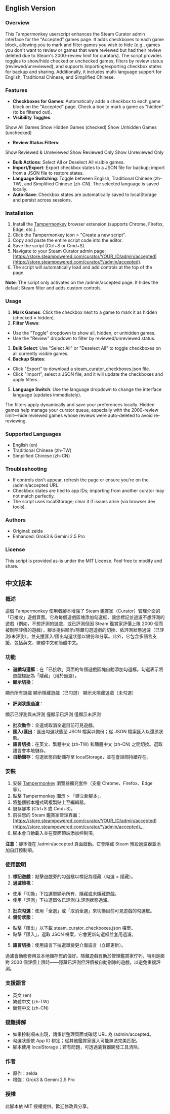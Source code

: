 ## English Version


### Overview


This Tampermonkey userscript enhances the Steam Curator admin interface for the "Accepted" games page. It adds checkboxes to each game block, allowing you to mark and filter games you wish to hide (e.g., games you don't want to review or games that were reviewed but had their review deleted due to Steam's 2000-review limit for curators). The script provides toggles to show/hide checked or unchecked games, filters by review status (reviewed/unreviewed), and supports importing/exporting checkbox states for backup and sharing. Additionally, it includes multi-language support for English, Traditional Chinese, and Simplified Chinese.


### Features


- **Checkboxes for Games**: Automatically adds a checkbox to each game block on the "Accepted" page. Check a box to mark a game as "hidden" (to be filtered out).
- **Visibility Toggles**:

Show All Games
Show Hidden Games (checked)
Show Unhidden Games (unchecked)
- **Review Status Filters**:

Show Reviewed & Unreviewed
Show Reviewed Only
Show Unreviewed Only
- **Bulk Actions**: Select All or Deselect All visible games.
- **Import/Export**: Export checkbox states to a JSON file for backup; import from a JSON file to restore states.
- **Language Switching**: Toggle between English, Traditional Chinese (zh-TW), and Simplified Chinese (zh-CN). The selected language is saved locally.
- **Auto-Save**: Checkbox states are automatically saved to localStorage and persist across sessions.

### Installation


1. Install the [Tampermonkey](https://www.tampermonkey.net/) browser extension (supports Chrome, Firefox, Edge, etc.).
2. Click the Tampermonkey icon &gt; "Create a new script".
3. Copy and paste the entire script code into the editor.
4. Save the script (Ctrl+S or Cmd+S).
5. Navigate to your Steam Curator admin page: [https://store.steampowered.com/curator/YOUR_ID/admin/accepted](https://store.steampowered.com/curator/*/admin/accepted).
6. The script will automatically load and add controls at the top of the page.

**Note**: The script only activates on the /admin/accepted page. It hides the default Steam filter and adds custom controls.


### Usage


1. **Mark Games**: Click the checkbox next to a game to mark it as hidden (checked = hidden).
2. **Filter Views**:

- Use the "Toggle" dropdown to show all, hidden, or unhidden games.
- Use the "Review" dropdown to filter by reviewed/unreviewed status.
3. **Bulk Select**: Use "Select All" or "Deselect All" to toggle checkboxes on all currently visible games.
4. **Backup States**:

- Click "Export" to download a steam_curator_checkboxes.json file.
- Click "Import", select a JSON file, and it will update the checkboxes and apply filters.
5. **Language Switch**: Use the language dropdown to change the interface language (updates immediately).

The filters apply dynamically and save your preferences locally. Hidden games help manage your curator queue, especially with the 2000-review limit—hide reviewed games whose reviews were auto-deleted to avoid re-reviewing.


### Supported Languages


- English (en)
- Traditional Chinese (zh-TW)
- Simplified Chinese (zh-CN)

### Troubleshooting


- If controls don't appear, refresh the page or ensure you're on the /admin/accepted URL.
- Checkbox states are tied to app IDs; importing from another curator may not match perfectly.
- The script uses localStorage; clear it if issues arise (via browser dev tools).

### Authors


- Original: zelda
- Enhanced: Grok3 & Gemini 2.5 Pro

### License


This script is provided as-is under the MIT License. Feel free to modify and share.



## 中文版本


### 概述


這個 Tampermonkey 使用者腳本增強了 Steam 鑑賞家（Curator）管理介面的「已接收」遊戲頁面。它為每個遊戲區塊添加勾選框，讓您標記並過濾不想評測的遊戲（例如，不想評測的遊戲，或已評測但因 Steam 鑑賞家評價上限 2000 個而被刪除評價的遊戲）。腳本提供顯示/隱藏勾選遊戲的切換、依評測狀態過濾（已評測/未評測），並支援匯入/匯出勾選狀態以備份和分享。此外，它包含多語言支援，包括英文、繁體中文和簡體中文。


### 功能


- **遊戲勾選框**：在「已接收」頁面的每個遊戲區塊自動添加勾選框。勾選表示將遊戲標記為「隱藏」（用於過濾）。
- **顯示切換**：

顯示所有遊戲
顯示隱藏遊戲（已勾選）
顯示未隱藏遊戲（未勾選）
- **評測狀態過濾**：

顯示已評測與未評測
僅顯示已評測
僅顯示未評測
- **批次動作**：全選或取消全選目前可見遊戲。
- **匯入/匯出**：匯出勾選狀態至 JSON 檔案以備份；從 JSON 檔案匯入以還原狀態。
- **語言切換**：在英文、繁體中文 (zh-TW) 和簡體中文 (zh-CN) 之間切換。選取語言會本地儲存。
- **自動儲存**：勾選狀態自動儲存至 localStorage，並在會話間持續存在。

### 安裝


1. 安裝 [Tampermonkey](https://www.tampermonkey.net/) 瀏覽器擴充套件（支援 Chrome、Firefox、Edge 等）。
2. 點擊 Tampermonkey 圖示 &gt; 「建立新腳本」。
3. 將整個腳本程式碼複製貼上至編輯器。
4. 儲存腳本 (Ctrl+S 或 Cmd+S)。
5. 前往您的 Steam 鑑賞家管理頁面：[https://store.steampowered.com/curator/YOUR_ID/admin/accepted](https://store.steampowered.com/curator/*/admin/accepted)。
6. 腳本會自動載入並在頁面頂端添加控制項。

**注意**：腳本僅在 /admin/accepted 頁面啟動。它會隱藏 Steam 預設過濾器並添加自訂控制項。


### 使用說明


1. **標記遊戲**：點擊遊戲旁的勾選框以標記為隱藏（勾選 = 隱藏）。
2. **過濾檢視**：

- 使用「切換」下拉選單顯示所有、隱藏或未隱藏遊戲。
- 使用「評測」下拉選單依已評測/未評測狀態過濾。
3. **批次勾選**：使用「全選」或「取消全選」來切換目前可見遊戲的勾選框。
4. **備份狀態**：

- 點擊「匯出」以下載 steam_curator_checkboxes.json 檔案。
- 點擊「匯入」，選取 JSON 檔案，它會更新勾選框並套用過濾。
5. **語言切換**：使用語言下拉選單變更介面語言（立即更新）。

過濾會動態套用並本地儲存您的偏好。隱藏遊戲有助於管理鑑賞家佇列，特別是面對 2000 個評價上限時——隱藏已評測但評價被自動刪除的遊戲，以避免重複評測。


### 支援語言


- 英文 (en)
- 繁體中文 (zh-TW)
- 簡體中文 (zh-CN)

### 疑難排解


- 如果控制項未出現，請重新整理頁面或確認 URL 為 /admin/accepted。
- 勾選狀態依 App ID 綁定；從其他鑑賞家匯入可能無法完美匹配。
- 腳本使用 localStorage；若有問題，可透過瀏覽器開發工具清除。

### 作者


- 原作：zelda
- 增強：Grok3 & Gemini 2.5 Pro

### 授權


此腳本依 MIT 授權提供。歡迎修改與分享。
